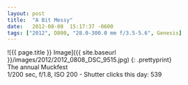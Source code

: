 ```yaml
---
layout: post
title:  "A Bit Messy"
date:   2012-08-08  15:17:37 -0600
tags: ["2012", D800, "28.0-300.0 mm f/3.5-5.6", Genesis]
---
```

![{{ page.title }} Image]({{ site.baseurl }}/images/2012/2012_0808_DSC_9515.jpg)
{: .prettyprint}  
The annual Muckfest  
1/200 sec, f/1.8, ISO 200 - Shutter clicks this day: 539